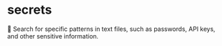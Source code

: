 # secrets
🔑 Search for specific patterns in text files, such as passwords, API keys, and other sensitive information.
